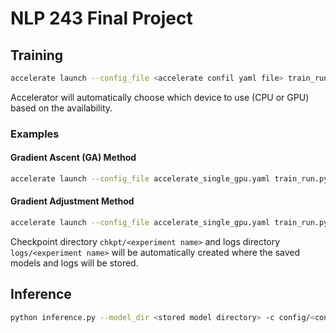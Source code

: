 # NLP 243 Final Project

## Training

```bash
accelerate launch --config_file <accelerate confil yaml file> train_run.py -c <config file> -n <experiment name> -p <print frequency>
```

Accelerator will automatically choose which device to use (CPU or GPU) based on the availability.

### Examples

#### Gradient Ascent (GA) Method

```bash
accelerate launch --config_file accelerate_single_gpu.yaml train_run.py -c config/config_1B_gradient_ascent.json -n GA_exp -p 10
```

#### Gradient Adjustment Method

```bash
accelerate launch --config_file accelerate_single_gpu.yaml train_run.py -c config/config_1B_gradient_adjustment.json -n gradient_adjustment_exp -p 10
```

Checkpoint directory `chkpt/<experiment name>` and logs directory `logs/<experiment name>` will be automatically
created where the saved models and logs will be stored.

## Inference

```bash
python inference.py --model_dir <stored model directory> -c config/<config file>
```


